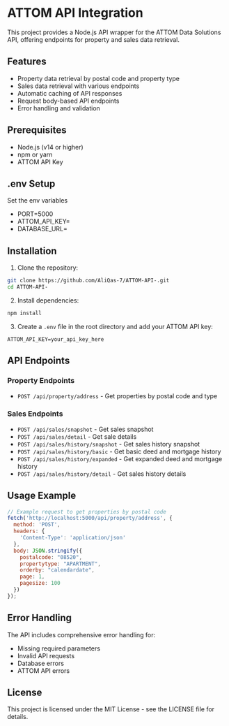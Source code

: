 # ATTOM API Integration

This project provides a Node.js API wrapper for the ATTOM Data Solutions API, offering endpoints for property and sales data retrieval.

## Features

- Property data retrieval by postal code and property type
- Sales data retrieval with various endpoints
- Automatic caching of API responses
- Request body-based API endpoints
- Error handling and validation

## Prerequisites

- Node.js (v14 or higher)
- npm or yarn
- ATTOM API Key

## .env Setup
Set the env variables
- PORT=5000
- ATTOM_API_KEY=
- DATABASE_URL=

## Installation

1. Clone the repository:
```bash
git clone https://github.com/AliQas-7/ATTOM-API-.git
cd ATTOM-API-
```

2. Install dependencies:
```bash
npm install
```

3. Create a `.env` file in the root directory and add your ATTOM API key:
```
ATTOM_API_KEY=your_api_key_here
```

## API Endpoints

### Property Endpoints
- `POST /api/property/address` - Get properties by postal code and type

### Sales Endpoints
- `POST /api/sales/snapshot` - Get sales snapshot
- `POST /api/sales/detail` - Get sale details
- `POST /api/sales/history/snapshot` - Get sales history snapshot
- `POST /api/sales/history/basic` - Get basic deed and mortgage history
- `POST /api/sales/history/expanded` - Get expanded deed and mortgage history
- `POST /api/sales/history/detail` - Get sales history details

## Usage Example

```javascript
// Example request to get properties by postal code
fetch('http://localhost:5000/api/property/address', {
  method: 'POST',
  headers: {
    'Content-Type': 'application/json'
  },
  body: JSON.stringify({
    postalcode: "08520",
    propertytype: "APARTMENT",
    orderby: "calendardate",
    page: 1,
    pagesize: 100
  })
});
```

## Error Handling

The API includes comprehensive error handling for:
- Missing required parameters
- Invalid API requests
- Database errors
- ATTOM API errors

## License

This project is licensed under the MIT License - see the LICENSE file for details. 
